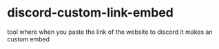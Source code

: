 # discord-custom-link-embed
tool where when you paste the link of the website to discord it makes an custom embed
